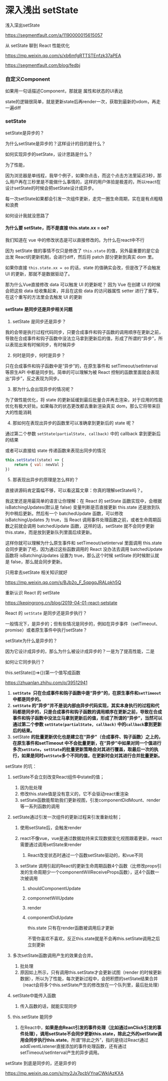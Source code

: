 # 深入浅出 setState



浅入深出setState

https://segmentfault.com/a/1190000015615057



从 setState 聊到 React 性能优化

https://mp.weixin.qq.com/s/xb6mfgRTTSTEnfzk37aPEA





https://segmentfault.com/blog/fedbj



### 自定义Component

如果用一句话描述Component，那就是 属性和状态的UI表达

state的逻辑很简单，就是更新state后再render一次，获取到最新的vdom，再走一遍diff





### setState

setState是异步的？

为什么setState是异步的？这样设计的目的是什么？

如何实现异步的setState，设计思路是什么？

为了性能，

因为浏览器是单线程，我举个例子，如果你点击，而这个点击方法里延迟3秒，那么用户再在三秒里是不能做什么事情的，这样的用户体验是极差的，所以react在设计setState的时候会把setState设计成异步。

每一次setState如果都会引发一次组件更新，走完一圈生命周期，实在是有点粗糙和浪费

如何设计我就没思路了





#### 为什么要 setState，而不是直接 this.state.xx = oo?

我们知道在 vue 中的修改状态是可以直接修改的。为什么在react中不行

因为 setState 做的事情不仅只是修改了 `this.state` 的值，另外最重要的是它会出发 React的更新机制，会进行diff，然后将 patch 部分更新到真实 dom 里。

如果你直接 `this.state.xx = oo` 的话，state 的值确实会改，但是改了不会触发 UI 的更新，那就不是数据驱动了。

那为什么Vue直接修改 data 可以触发 UI 的更新呢？ 因为 Vue 在创建 UI 的时候会把这些 data 给收集起来，并且在这些 data 的访问器属性 setter 进行了重写，在这个重写的方法里会去触发 UI 的更新



#### setState 是同步还是异步相关问题

1. setState 是同步还是异步？

我的会带是执行过程代码同步，只要合成事件和钩子函数的调用顺序在更新之前，导致在合成事件和钩子函数中没法立马拿到更新后的值，形成了所谓的“异步”，所以表现出来有时候同步，有时候异步

2. 何时是同步，何时是异步？

只在合成事件和钩子函数中是“异步”的，在原生事件和 setTimeout/setInterval 等原生API 中都是同步到。简单的可以理解为被 React 控制的函数里面就会表现出“异步”，反之表现为同步。

3. 那为什么会出现异步的情况呢？

为了做性能优化，将 state 的更新延缓到最后批量合并再去渲染，对于应用的性能优化有极大好处。如果每次的状态更改都去重新渲染真实 dom，那么它将带来巨大的性能消耗

4. 那如何在表现出异步的函数里可以准确拿到更新后的 state 呢？

通过第二个参数 `setState(partialState, callback)` 中的 callback 拿到更新后的结果

或者可以直接给 state 传递函数来表现出同步的情况

```javascript
this.setState((state) => {
    return { val: newVal }
})
```

5. 那表现出异步的原理是怎么样的？

直接讲源码肯定篇幅不够，可以看这篇文章：你真的理解setState吗？。

我这里还是用最简单的语言让你理解：在 React 的 setState 函数实现中，会根据 isBatchingUpdates(默认是 false) 变量判断是否直接更新 this.state 还是放到队列中稍后更新。然后有一个 batchedUpdate 函数，可以修改 isBatchingUpdates 为 true，当 React 调用事件处理函数之前，或者生命周期函数之前就会调用 batchedUpdate 函数，这样的话，setState 就不会同步更新 this.state，而是放到更新队列里面后续更新。

这样你就可以理解为什么原生事件和 setTimeout/setinterval 里面调用 this.state 会同步更新了吧，因为通过这些函数调用的 React 没办法去调用 batchedUpdate 函数将 isBatchingUpdates 设置为 true，那么这个时候 setState 的时候默认就是 false，那么就会同步更新。



只用拿去setState 相关知识就好

https://mp.weixin.qq.com/s/BJb2o_F_5qpgqJRALpkh5Q



重新认识 React 的 setState

https://keqingrong.cn/blog/2019-04-01-react-setstate

 React 的 `setState` 是同步还是异步执行？

一般情况下，是异步的；但有些情况是同步的，例如在异步事件（setTimeout、promise）或者原生事件中执行setState？

setState为什么是异步的？

因为它设计成异步的，那么为什么被设计成异步的？一是为了提高性能，二是

如何让它同步执行？

this.setState(()=>{})第一个值写成函数



https://zhuanlan.zhihu.com/p/39512941

1. **`setState `只在合成事件和钩子函数中是“异步”的，在原生事件和`setTimeout` 中都是同步的。**
2. **`setState` 的“异步”并不是说内部由异步代码实现，其实本身执行的过程和代码都是同步的，只是合成事件和钩子函数的调用顺序在更新之前，导致在合成事件和钩子函数中没法立马拿到更新后的值，形成了所谓的“异步”，当然可以通过第二个参数 `setState(partialState, callback)` 中的`callback`拿到更新后的结果。**
3. setState **的批量更新优化也是建立在“异步”（合成事件、钩子函数）之上的，在原生事件和setTimeout 中不会批量更新，在“异步”中如果对同一个值进行多次`setState`，`setState`的批量更新策略会对其进行覆盖，取最后一次的执行，如果是同时`setState`多个不同的值，在更新时会对其进行合并批量更新。**



setState 的坑：

1. setState不会立刻改变React组件中state的值；

   1. 因为批处理
   2. 修改this.state值是没有意义的，它不会驱动react重渲染
   3. setState函数能帮助我们更新视图，引发componentDidMount、render等一系列函数的调用

2. setState通过引发一次组件的更新过程来引发重新绘制；

   1. 使用setState后，会触发render

   2. react不像vue，vue是通过数据劫持来实现数据变化视图跟着更新，react需要通过调用setState来render

      1. React改变状态时通过一个函数setState驱动的，和vue不同

   3. setState 调用引起的React的更新生命周期函数4个函数（比修改props引发的生命周期少一个componentWillReceiveProps函数），这4个函数一次被调用

      1. shouldComponentUpdate

      2. componnetWillUpdate

      3. render

      4. componentDidUpdate

         this.state 只有在render函数被调用后才更新

         不管你喜欢不喜欢，反正this.state就是不会再this.setState调用之后立刻更新

3. 多次setState函数调用产生的效果会合并。

   1. 批处理
   2. 原因如上所示，只有调用this.setState才会更新试图（render 的时候更新数据），所以为了性能，每次更新过程中，会把积攒的setState结果合并（react会将多个this.setState产生的修改放在一个队列里，最后批处理）

4. setState中能传入函数

   1. 传入函数的话，就能实现同步

5. this.setState 能同步

   1. 在React中，**如果是由React引发的事件处理（比如通过onClick引发的事件处理），调用setState不会同步更新this.state，除此之外的setState调用会同步执行this.state**。所谓“除此之外”，指的是绕过React通过addEventListener直接添加的事件处理函数，还有通过setTimeout/setInterval产生的异步调用。



setState 到底是同步的，还是异步的

https://mp.weixin.qq.com/s/my2Jx7pcbVYnaCWklAzKXA